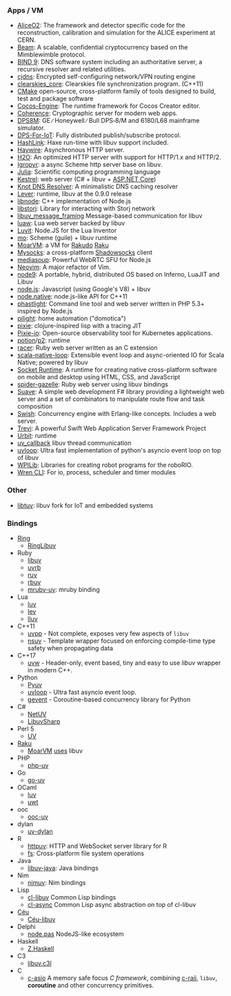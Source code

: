### Apps / VM
* [AliceO2](https://github.com/AliceO2Group/AliceO2): The framework and detector specific code for the reconstruction, calibration and simulation for the ALICE experiment at CERN.
* [Beam](https://github.com/BeamMW/beam): A scalable, confidential cryptocurrency based on the Mimblewimble protocol.
* [BIND 9](https://bind.isc.org/): DNS software system including an authoritative server, a recursive resolver and related utilities.
* [cjdns](https://github.com/cjdelisle/cjdns): Encrypted self-configuring network/VPN routing engine
* [clearskies_core](https://github.com/larroy/clearskies_core): Clearskies file synchronization program. (C++11)
* [CMake](https://cmake.org) open-source, cross-platform family of tools designed to build, test and package software
* [Cocos-Engine](https://github.com/cocos/cocos-engine): The runtime framework for Cocos Creator editor.
* [Coherence](https://github.com/liesware/coherence/): Cryptographic server for modern web apps.
* [DPS8M](https://dps8m.gitlab.io): GE ∕ Honeywell ∕ Bull DPS‑8/M and 6180/L68 mainframe simulator.
* [DPS-For-IoT](https://github.com/intel/dps-for-iot/wiki): Fully distributed publish/subscribe protocol.
* [HashLink](https://github.com/HaxeFoundation/hashlink): Haxe run-time with libuv support included.
* [Haywire](https://github.com/kellabyte/Haywire): Asynchronous HTTP server.
* [H2O](https://github.com/h2o/h2o): An optimized HTTP server with support for HTTP/1.x and HTTP/2.
* [Igropyr](https://github.com/guenchi/Igropyr): a async Scheme http server base on libuv.
* [Julia](http://julialang.org/): Scientific computing programming language
* [Kestrel](https://github.com/dotnet/aspnetcore/tree/main/src/Servers/Kestrel): web server (C# + libuv + [ASP.NET Core](http://github.com/aspnet))
* [Knot DNS Resolver](https://www.knot-resolver.cz/): A minimalistic DNS caching resolver
* [Lever](http://leverlanguage.com): runtime, libuv at the 0.9.0 release
* [libnode](https://github.com/plenluno/libnode): C++ implementation of Node.js
* [libstorj](https://github.com/Storj/libstorj): Library for interacting with Storj network
* [libuv_message_framing](https://github.com/litesync/libuv_message_framing) Message-based communication for libuv
* [luaw](https://github.com/raksoras/luaw): Lua web server backed by libuv
* [Luvit](http://luvit.io): Node.JS for the Lua Inventor
* [mo](https://github.com/wehu/mo): Scheme (guile) + libuv runtime
* [MoarVM](https://github.com/MoarVM/MoarVM): a VM for [Rakudo](http://rakudo.org/) [Raku](http://raku.org)
* [Mysocks](https://github.com/zhou0/mysocks): a cross-platform [Shadowsocks](https://shadowsocks.org) client
* [mediasoup](http://mediasoup.org): Powerful WebRTC SFU for Node.js
* [Neovim](https://neovim.io/): A major refactor of Vim.
* [node9](https://github.com/jvburnes/node9): A portable, hybrid, distributed OS based on Inferno, LuaJIT and Libuv
* [node.js](http://www.nodejs.org/): Javascript (using Google's V8) + libuv
* [node.native](https://github.com/d5/node.native): node.js-like API for C++11
* [phastlight](https://github.com/phastlight/phastlight): Command line tool and web server written in PHP 5.3+ inspired by Node.js
* [pilight](https://www.pilight.org/): home automation ("domotica")
* [pixie](https://github.com/pixie-lang/pixie): clojure-inspired lisp with a tracing JIT
* [Pixie-io](https://github.com/pixie-io/pixie): Open-source observability tool for Kubernetes applications.
* [potion](https://github.com/perl11/potion)/[p2](https://github.com/perl11/p2): runtime
* [racer](https://libraries.io/rubygems/racer): Ruby web server written as an C extension
* [scala-native-loop](https://github.com/scala-native/scala-native-loop): Extensible event loop and async-oriented IO for Scala Native; powered by libuv
* [Socket Runtime](https://sockets.sh): A runtime for creating native cross-platform software on mobile and desktop using HTML, CSS, and JavaScript
* [spider-gazelle](https://github.com/cotag/spider-gazelle): Ruby web server using libuv bindings
* [Suave](http://suave.io/): A simple web development F# library providing a lightweight web server and a set of combinators to manipulate route flow and task composition
* [Swish](https://github.com/becls/swish/): Concurrency engine with Erlang-like concepts. Includes a web server.
* [Trevi](https://github.com/Yoseob/Trevi): A powerful Swift Web Application Server Framework Project
* [Urbit](http://urbit.org): runtime
* [uv_callback](https://github.com/litesync/uv_callback) libuv thread communication
* [uvloop](https://github.com/MagicStack/uvloop): Ultra fast implementation of python's asyncio event loop on top of libuv
* [WPILib](https://github.com/wpilibsuite/allwpilib): Libraries for creating robot programs for the roboRIO.
* [Wren CLI](https://github.com/wren-lang/wren-cli): For io, process, scheduler and timer modules

### Other
* [libtuv](https://github.com/Samsung/libtuv): libuv fork for IoT and embedded systems

### Bindings
* [Ring](http://ring-lang.net)
   * [RingLibuv](http://ring-lang.sourceforge.net/doc1.7/libuv.html)
* Ruby
   * [libuv](https://github.com/cotag/libuv)
   * [uvrb](https://github.com/avalanche123/uvrb)
   * [ruv](https://github.com/aq1018/ruv)
   * [rbuv](https://github.com/rbuv/rbuv)
   * [mruby-uv](https://github.com/mattn/mruby-uv): mruby binding
* Lua
   * [luv](https://github.com/creationix/luv)
   * [lev](https://github.com/connectFree/lev)
   * [lluv](https://github.com/moteus/lua-lluv)
* C++11
   * [uvpp](https://github.com/larroy/uvpp) - Not complete, exposes very few aspects of `libuv`
   * [nsuv](https://github.com/nodesource/nsuv) - Template wrapper focused on enforcing compile-time type safety when propagating data
* C++17
   * [uvw](https://github.com/skypjack/uvw) - Header-only, event based, tiny and easy to use *libuv* wrapper in modern C++.
* Python
   * [Pyuv](https://github.com/saghul/pyuv)
   * [uvloop](https://github.com/MagicStack/uvloop) - Ultra fast asyncio event loop.
   * [gevent](http://www.gevent.org) - Coroutine-based concurrency library for Python
* C#
   * [NetUV](http://github.com/StormHub/NetUV)
   * [LibuvSharp](http://github.com/txdv/LibuvSharp)
* Perl 5
   * [UV](https://metacpan.org/pod/UV)
* [Raku](https://raku.org/)
   * [MoarVM](https://github.com/MoarVM/MoarVM) [uses](http://6guts.wordpress.com/2013/05/31/moarvm-a-virtual-machine-for-nqp-and-rakudo/) libuv
* PHP
   * [php-uv](https://github.com/bwoebi/php-uv)
* Go
   * [go-uv](https://github.com/mattn/go-uv)
* OCaml
   * [luv](https://github.com/aantron/luv)
   * [uwt](https://github.com/fdopen/uwt)
* ooc
   * [ooc-uv](https://github.com/nddrylliog/ooc-uv)
* dylan
   * [uv-dylan](https://github.com/waywardmonkeys/uv-dylan)
* R
   * [httpuv](https://github.com/rstudio/httpuv): HTTP and WebSocket server library for R
   * [fs](https://fs.r-lib.org/): Cross-platform file system operations
* Java
   * [libuv-java](https://java.net/projects/avatar-js/sources/libuv-java/show): Java bindings
* Nim
   * [nimuv](https://github.com/2vg/nimuv): Nim bindings
* Lisp
   * [cl-libuv](https://github.com/orthecreedence/cl-libuv) Common Lisp bindings
   * [cl-async](https://github.com/orthecreedence/cl-async) Common Lisp async abstraction on top of cl-libuv
* [Céu](http://www.ceu-lang.org)
   * [Céu-libuv](https://github.com/fsantanna/ceu-libuv)
* Delphi
   * [node.pas](https://github.com/vovach777/node.pas) NodeJS-like ecosystem
* Haskell
   * [Z.Haskell](https://z.haskell.world)
* C3
   * [libuv.c3l](https://github.com/velikoss/libuv.c3l)
* C
   * [c-asio](https://github.com/zelang-dev/c-asio) A memory safe focus *C framework*, combining [c-raii](https://zelang-dev.github.io/c-raii), `libuv`, **coroutine** and other concurrency primitives.
